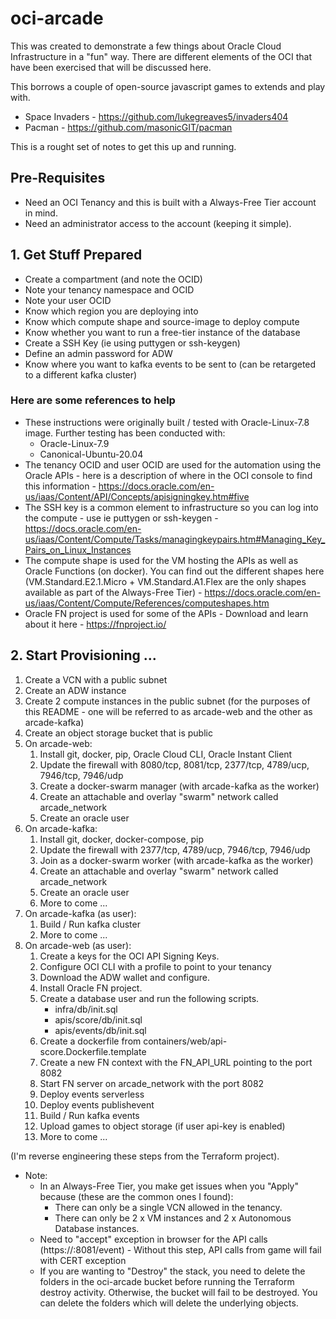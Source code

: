# oci-arcade

This was created to demonstrate a few things about Oracle Cloud Infrastructure in a "fun" way. There are different elements of the OCI that have been exercised that will be discussed here.

This borrows a couple of open-source javascript games to extends and play with.

- Space Invaders - https://github.com/lukegreaves5/invaders404
- Pacman - https://github.com/masonicGIT/pacman

This is a rought set of notes to get this up and running.

## Pre-Requisites

- Need an OCI Tenancy and this is built with a Always-Free Tier account in mind.
- Need an administrator access to the account (keeping it simple).

## 1. Get Stuff Prepared

- Create a compartment (and note the OCID)
- Note your tenancy namespace and OCID
- Note your user OCID
- Know which region you are deploying into
- Know which compute shape and source-image to deploy compute
- Know whether you want to run a free-tier instance of the database
- Create a SSH Key (ie using puttygen or ssh-keygen)
- Define an admin password for ADW
- Know where you want to kafka events to be sent to (can be retargeted to a different kafka cluster)

### Here are some references to help

- These instructions were originally built / tested with Oracle-Linux-7.8 image. Further testing has been conducted with:
  - Oracle-Linux-7.9
  - Canonical-Ubuntu-20.04
- The tenancy OCID and user OCID are used for the automation using the Oracle APIs - here is a description of where in the OCI console to find this information - https://docs.oracle.com/en-us/iaas/Content/API/Concepts/apisigningkey.htm#five
- The SSH key is a common element to infrastructure so you can log into the compute - use ie puttygen or ssh-keygen - https://docs.oracle.com/en-us/iaas/Content/Compute/Tasks/managingkeypairs.htm#Managing_Key_Pairs_on_Linux_Instances
- The compute shape is used for the VM hosting the APIs as well as Oracle Functions (on docker). You can find out the different shapes here (VM.Standard.E2.1.Micro + VM.Standard.A1.Flex are the only shapes available as part of the Always-Free Tier) - https://docs.oracle.com/en-us/iaas/Content/Compute/References/computeshapes.htm
- Oracle FN project is used for some of the APIs - Download and learn about it here - https://fnproject.io/

## 2. Start Provisioning ...

1. Create a VCN with a public subnet
1. Create an ADW instance
1. Create 2 compute instances in the public subnet (for the purposes of this README - one will be referred to as arcade-web and the other as arcade-kafka)
1. Create an object storage bucket that is public
1. On arcade-web:
    1. Install git, docker, pip, Oracle Cloud CLI, Oracle Instant Client
    1. Update the firewall with 8080/tcp, 8081/tcp, 2377/tcp, 4789/ucp, 7946/tcp, 7946/udp
    1. Create a docker-swarm manager (with arcade-kafka as the worker)
    1. Create an attachable and overlay "swarm" network called arcade_network
    1. Create an oracle user
1. On arcade-kafka:
    1. Install git, docker, docker-compose, pip
    1. Update the firewall with 2377/tcp, 4789/ucp, 7946/tcp, 7946/udp
    1. Join as a docker-swarm worker (with arcade-kafka as the worker)
    1. Create an attachable and overlay "swarm" network called arcade_network
    1. Create an oracle user
    1. More to come ... 
1. On arcade-kafka (as user):
    1. Build / Run kafka cluster
    1. More to come ... 
1. On arcade-web (as user):
    1. Create a keys for the OCI API Signing Keys.
    1. Configure OCI CLI with a profile to point to your tenancy
    1. Download the ADW wallet and configure.
    1. Install Oracle FN project.
    1. Create a database user and run the following scripts.
        - infra/db/init.sql
        - apis/score/db/init.sql
        - apis/events/db/init.sql
    1. Create a dockerfile from containers/web/api-score.Dockerfile.template
    1. Create a new FN context with the FN_API_URL pointing to the port 8082
    1. Start FN server on arcade_network with the port 8082
    1. Deploy events serverless
    1. Deploy events publishevent
    1. Build / Run kafka events
    3. Upload games to object storage (if user api-key is enabled)
    1. More to come ... 

(I'm reverse engineering these steps from the Terraform project).

- Note:
  - In an Always-Free Tier, you make get issues when you "Apply" because (these are the common ones I found):
    - There can only be a single VCN allowed in the tenancy.
    - There can only be 2 x VM instances and 2 x Autonomous Database instances.
  - Need to "accept" exception in browser for the API calls (https://<compute-public-ip>:8081/event) - Without this step, API calls from game will fail with CERT exception
  - If you are wanting to "Destroy" the stack, you need to delete the folders in the oci-arcade bucket before running the Terraform destroy activity. Otherwise, the bucket will fail to be destroyed. You can delete the folders which will delete the underlying objects.
